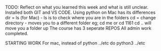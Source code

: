 TODO: Reflect on what you learned this week and what is still unclear.
Installed both GIT and VS CODE. Using python on Mac has its differences
dir = ls (for Mac) - ls is to check where you are in the folders
cd = change directory - moves you to a different folder eg; cd me or cd 1161 
cd .. will move you a folder up
The course has 3 seperate REPOS
All admin work completed.

STARTING WORK
For mac, instead of python ../etc do python3 ../etc